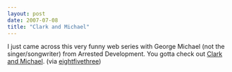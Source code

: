 ```yaml
---
layout: post
date: 2007-07-08
title: "Clark and Michael"
---
```

I just came across this very funny web series with George Michael (not the singer/songwriter) from Arrested Development. You gotta check out <a href="http://www.clarkandmichael.com/">Clark and Michael</a>.
 (via <a href="http://www.eightfivethree.com/2007/07/07/clark-and-michael/">eightfivethree</a>)